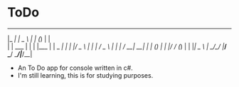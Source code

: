 # ToDo
_____      ______        _     _     _   
|_   _|     |  _  \      | |   (_)   | |  
  | | ___   | | | |___   | |    _ ___| |_ 
  | |/ _ \  | | | / _ \  | |   | / __| __|
  | | (_) | | |/ / (_) | | |___| \__ \ |_ 
  \_/\___/  |___/ \___/  \_____/_|___/\__|

- An To Do app for console written in c#.
- I'm still learning, this is for studying purposes.

